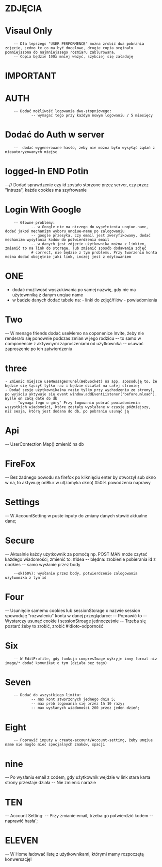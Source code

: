 # ZDJĘCIA 
# Visaul Only
        -- Dla lepszego "USER PERFORMENCE" można zrobić dwa pobrania zdjęcie, jedno te co ma być docelowe, drugie copia orginału pomniejszona do najmniejszego rozmiaru zablurowana. 
        -- Copia będzie 100x mniej ważyć, szybciej się załaduję 


# IMPORTANT
# AUTH
        -- Dodać możliwość logowania dwu-stopniowego:
                -- wymagać tego przy każdym nowym logowaniu / 5 miesięcy
                 


# Dodać do Auth w server

        --  dodać wygenerowane hasło, żeby nie można było wysyłąć żądań z nieautoryzowanych miejsc

# logged-in END Potin 
--// Dodać sprawdzenie czy id zostało storzone przez server, czy przez "intruza", każde cookies ma szyfrowanie
# Login With Google

        -- Głowne problemy:
                -- w Google nie ma niczego do wypełnienia unqiue-name, dodać jakoś mechanizm wyboru unqiue-name po zalogowaniu
                -- google przesyła, czy email jest zweryfikowany, dodać mechanizm wysyłania kodów do potwierdzenia email
                -- w danych jest zdjęcie użytkownika można z linkiem, zmienić to na link do storage, lub zmienić sposób dodawania zdjęć
                # correct, nie będzie z tym problemu. Przy tworzeniu konta można dodać obojętnie jaki link, inczej jest z edytowaniem

# ONE

- dodać możliwość wyszukiwania po samej nazwię, gdy nie ma użytownniką z danym unqiue name
- w badzie danych dodać tabele na: - linki do zdjęć/filów - powiadomienia

# Two

-- W menage friends dodać useMemo na coponenice Invite, żeby nie renderało się ponownie podczas zmian w jego rodzicu
-- to samo w componencie z aktywnymi zaproszeniami od użytkownika
-- usuwać zaproszenie po ich zatwierdzeniu

# three

    - Zmienic miejsce useMessagesTunel(WebSocket) na app, sposoduję to, że będzie się łączył tylko raz i będzie działał na całej stronie;
    - Dodać sesje użytkownika(na razie tylko przy wychodzeniu ze strony), po wyjściu aktywuje się event window.addEventListener('beforeunload'). Wyśle on całą date do db
        - "wymaga tego u góry" Przy logowaniu pobrać powiadomienia wszystkich wiadomości, które zostały wysłałane w czasie późniejszy, niż sesja, którą jest dodana do db, po pobraniu usunąć ją

# Api

-- UserContection Map() zmienić na db

# FireFox

-- Bez żadnego powodu na firefox po kliknięciu enter by otworzył sub okno w na, to aktywuję onBlur w ul(zamyka okno) #50% powodzenia naprawy

# Settings
-- W AccountSetting w puste inputy do zmiany danych stawić aktualne dane;

# Secure

-- Aktualnie każdy użytkownik za pomoćą np. POST MAN może czytać każdego wiadomości, zmienić to:
#idea
-- błędna: zrobienie pobierania id z cookies
-- samo wysłanie przez body

        --ok(50%): wysłanie przez body, potwierdzenie zalogowania uzytwonika z tym id

# Four

-- Usunięcie samemu cookies lub sessionStorage o nazwie session spowoduję "rozwaleniu" konta w danej przeglądarce:
-- Poprawić to
-- Wystarczy usunąć cookie i sessionStroage jednocześnie
-- Trzeba się postarć żeby to zrobić, zrobić #idioto-odporność

# Six

        -- W EditProfile, gdy funkcja compresImage wykryje inny format niż image/* dodać komunikat o tym (działa bez tego)

# Seven 
        -- Dodać do wszystkiego limitu:
                -- max kont stworzonych jednego dnia 5;
                -- max prób logowania się przez 1h 10 razy;
                -- max wysłanych wiadomości 200 przez jeden dzień;
# Eight 
        -- Poprawić inputy w create-account/Account-setting, żeby unqiue name nie mogło mieć specjalnych znaków, spacji 

# nine 
-- Po wysłaniu email z codem, gdy użytkownik wejdzie w link stara karta strony przestaje działa
-- Nie zmienić narazie 

# TEN 
-- Account Setting:
        --  Przy zmianie email, trzeba go potwierdzić kodem
        -- naprawić hasła';


# ELEVEN 
-- W Home ładować listę z użytkownikami, którymi mamy rozpoczętą konwersację! 
